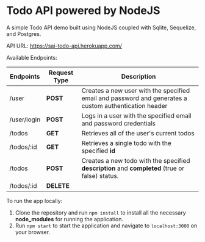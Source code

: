 # Todo API powered by NodeJS

A simple Todo API demo built using NodeJS coupled with Sqlite, Sequelize, and Postgres. 

API URL: https://sai-todo-api.herokuapp.com/

Available Endpoints:

| Endpoints  | Request Type | Description
| ---------- | ---- | ---------- |
| /user  | **POST**  | Creates a new user with the specified email and password and generates a custom authentication header
| /user/login  | **POST**  | Logs in a user with the specified email and password credentials
| /todos | **GET** | Retrieves all of the user's current todos
| /todos/:id | **GET** | Retrieves a single todo with the specified **id**
| /todos | **POST** | Creates a new todo with the specified **description** and **completed** (true or false) status. 
| /todos/:id | **DELETE** | 


To run the app locally:

1. Clone the repository and run ```npm install``` to install all the necessary **node_modules** for running the application.
2. Run ```npm start``` to start the application and navigate to ```localhost:3000``` on your browser.
